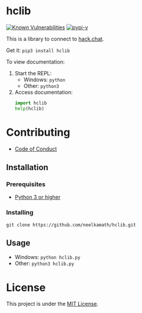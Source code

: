 # hclib

[![Known Vulnerabilities](https://snyk.io/test/github/neelkamath/hclib/badge.svg?targetFile=requirements.txt)](https://snyk.io/test/github/neelkamath/hclib?targetFile=requirements.txt)
[![pypi-v](https://img.shields.io/pypi/v/hclib.svg)](https://pypi.python.org/pypi/hclib)

This is a library to connect to [hack.chat](https://hack.chat/).

Get it: `pip3 install hclib`

To view documentation:
1. Start the REPL:
    - Windows: `python`
    - Other: `python3`
1. Access documentation:
    ```python
    import hclib
    help(hclib)
    ```

# Contributing

- [Code of Conduct](CODE_OF_CONDUCT.md)

## Installation

### Prerequisites

- [Python 3 or higher](https://www.python.org/downloads/)

### Installing

`git clone https://github.com/neelkamath/hclib.git`

## Usage

- Windows: `python hclib.py`
- Other: `python3 hclib.py`

# License

This project is under the [MIT License](LICENSE).
